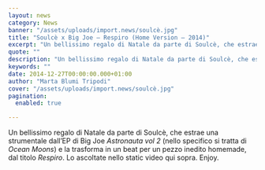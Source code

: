 ```yaml
---
layout: news
category: News
banner: "/assets/uploads/import.news/soulcè.jpg"
title: "Soulcè x Big Joe – Respiro (Home Version – 2014)"
excerpt: "Un bellissimo regalo di Natale da parte di Soulcè, che estrae una strumentale dall’EP di Big Joe Astronauta vol 2 (nello specifico si tratta di Ocean Moons) e la trasforma in un beat per un pezzo inedito homemade, dal titolo Respiro. Lo ascoltate nello static video qui sopra. Enjoy"
quote: ""
description: "Un bellissimo regalo di Natale da parte di Soulcè, che estrae una strumentale dall’EP di Big Joe Astronauta vol 2 (nello specifico si tratta di Ocean Moons) e la trasforma in un beat per un pezzo inedito homemade, dal titolo Respiro. Lo ascoltate nello static video qui sopra. Enjoy"
keywords: ""
date: 2014-12-27T00:00:00.000+01:00
author: "Marta Blumi Tripodi"
cover: "/assets/uploads/import.news/soulcè.jpg"
pagination:
  enabled: true

---
```


[](https://hotmc.com/wp-content/uploads/2014/12/soulcè.jpg)

Un bellissimo regalo di Natale da parte di Soulcè, che estrae una strumentale dall’EP di Big Joe _Astronauta vol 2_ (nello specifico si tratta di _Ocean Moons_) e la trasforma in un beat per un pezzo inedito homemade, dal titolo _Respiro_. Lo ascoltate nello static video qui sopra. Enjoy.